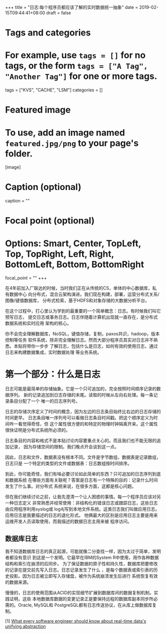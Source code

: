 +++
title = "日志:每个程序员都应该了解的实时数据统一抽象"
date = 2019-02-15T09:44:41+08:00
draft = false

# Tags and categories
# For example, use `tags = []` for no tags, or the form `tags = ["A Tag", "Another Tag"]` for one or more tags.
tags = ["KVS", "CACHE", "LSM"]
categories = []

# Featured image
# To use, add an image named `featured.jpg/png` to your page's folder. 
[image]
  # Caption (optional)
  caption = ""

  # Focal point (optional)
  # Options: Smart, Center, TopLeft, Top, TopRight, Left, Right, BottomLeft, Bottom, BottomRight
  focal_point = ""
+++

在4年前加入广联达的时候，当时我们正在从传统的CS，单体的中心数据库，私有数据中心
向分布式，混合云架构演进。我们现在构建，部署，运营分布式关系/图像/键值数据库，
分布式检索，基于HDFS和对象存储的大数据分析平台。

在这个过程中，打心里认为学到的最重要的一个简单概念：日志。有时候我们叫它预写日志，
提交日志或事务日志。日志伴随着计算机出现就一直存在，是分布式数据系统和实时应用
架构的核心。

你不会完全理解数据库，NoSQL，键值存储，复制，paxos共识，hadoop，版本控制等任务
软件系统，除非完全理解日志。然而大部分程序员其实对日志并不熟悉。本贴将带你一步步
了解日志，包括什么是日志，如何有效的使用日志，通过日志来构建数据集成，实时数据处理
等业务系统。

# 第一个部分：什么是日志

日志可能是最简单的存储抽象。它是一个只可追加的，完全按照时间顺序记录的数据序列。
新的记录追加到日志存储的末尾。读取的时候从左向右处理。每一条记录条目分配了一个
唯一的日志序列号。

日志的存储次序定义了时间的概念，因为左边的日志条目始终比右边的日志存储的时间更早。
日志条目唯一序列号可以看做日志条目时间戳。把这个顺序定义为时间咋一看觉得奇怪，但
这个属性很方便的和特定的物理时钟隔离开来。这个属性很快证明是分布式系统所必须的。

日志条目的内容和格式不是本贴讨论内容要重点关心的。而且我们也不能无限的追加记录，
因为存储空间的限制。我们晚点开会谈到这一点。

因此，日志和文件，数据表没有根本不同。文件是字节数组，数据表是记录数组，日志只是
一个特定的类型的文件或数据表：日志数组按时间排序。

到此，你可能奇怪，我们有啥必要讨论如此简单的东西？只可追加的日志序列到底和数据系统
在哪些方面有关联呢？答案是日志有一个特殊的目的：记录什么时间发生了什么事。对分布式
系统来说，在很多方面，这都是核心问题。

但在我们继续讨论之前，让我先澄清一个让人困惑的事情。每一个程序员应该对另一种日志定义
非常熟悉并经常使用：非结构化的错误日志或跟踪日志，这些日志由应用程序利用syslog或
log4j写到本地文件系统。这类日志我们叫做应用日志。应用日志是我要描述的日志的退化形式。
他俩最大的区别是应用日志主要是用来运维开发人员读取使用，而我描述的数据日志主用来被
程序访问。

## 数据库日志

我不知道数据库日志的真正起源，可能就像二分查找一样，因为太过于简单，发明者都没有意识
到这是一个发明。它最早在IBM的System R中使用，用作各种数据结构和索引在崩溃的后同步。
为了保证数据的原子性和持久性，数据库把要修改的记录在提交前先写入日志。日志记录发生了什么
，是每个数据表或索引表的历史投影。因为日志被立即写入存储盘，被作为系统崩溃发生后进行
系统恢复有效的数据来源。

慢慢的，日志的使用范围从ACID的实现细节扩展到数据库间的数据复制机制。实践证明，这些
本地数据库数据的变更记录正是要保持远程的数据库副本同步所必需的。Oracle, MySQL和
PostgreSQL都有日志传送协议，在从库上做数据库复制。







[1] [What every software engineer should know about real-time data's unifying abstraction](https://engineering.linkedin.com/distributed-systems/log-what-every-software-engineer-should-know-about-real-time-datas-unifying)